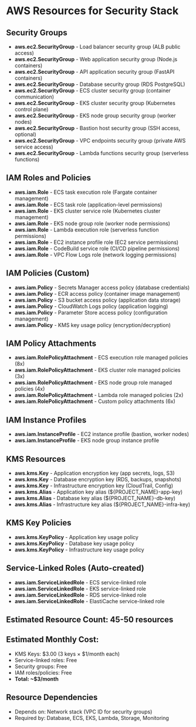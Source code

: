 # AWS Resources for Security Stack

## Security Groups
- **aws.ec2.SecurityGroup** - Load balancer security group (ALB public access)
- **aws.ec2.SecurityGroup** - Web application security group (Node.js containers)
- **aws.ec2.SecurityGroup** - API application security group (FastAPI containers)
- **aws.ec2.SecurityGroup** - Database security group (RDS PostgreSQL)
- **aws.ec2.SecurityGroup** - ECS cluster security group (container communication)
- **aws.ec2.SecurityGroup** - EKS cluster security group (Kubernetes control plane)
- **aws.ec2.SecurityGroup** - EKS node group security group (worker nodes)
- **aws.ec2.SecurityGroup** - Bastion host security group (SSH access, optional)
- **aws.ec2.SecurityGroup** - VPC endpoints security group (private AWS service access)
- **aws.ec2.SecurityGroup** - Lambda functions security group (serverless functions)

## IAM Roles and Policies
- **aws.iam.Role** - ECS task execution role (Fargate container management)
- **aws.iam.Role** - ECS task role (application-level permissions)
- **aws.iam.Role** - EKS cluster service role (Kubernetes cluster management)
- **aws.iam.Role** - EKS node group role (worker node permissions)
- **aws.iam.Role** - Lambda execution role (serverless function permissions)
- **aws.iam.Role** - EC2 instance profile role (EC2 service permissions)
- **aws.iam.Role** - CodeBuild service role (CI/CD pipeline permissions)
- **aws.iam.Role** - VPC Flow Logs role (network logging permissions)

## IAM Policies (Custom)
- **aws.iam.Policy** - Secrets Manager access policy (database credentials)
- **aws.iam.Policy** - ECR access policy (container image management)
- **aws.iam.Policy** - S3 bucket access policy (application data storage)
- **aws.iam.Policy** - CloudWatch Logs policy (application logging)
- **aws.iam.Policy** - Parameter Store access policy (configuration management)
- **aws.iam.Policy** - KMS key usage policy (encryption/decryption)

## IAM Policy Attachments
- **aws.iam.RolePolicyAttachment** - ECS execution role managed policies (8x)
- **aws.iam.RolePolicyAttachment** - EKS cluster role managed policies (3x)
- **aws.iam.RolePolicyAttachment** - EKS node group role managed policies (4x)
- **aws.iam.RolePolicyAttachment** - Lambda role managed policies (2x)
- **aws.iam.RolePolicyAttachment** - Custom policy attachments (6x)

## IAM Instance Profiles
- **aws.iam.InstanceProfile** - EC2 instance profile (bastion, worker nodes)
- **aws.iam.InstanceProfile** - EKS node group instance profile

## KMS Resources
- **aws.kms.Key** - Application encryption key (app secrets, logs, S3)
- **aws.kms.Key** - Database encryption key (RDS, backups, snapshots)
- **aws.kms.Key** - Infrastructure encryption key (CloudTrail, Config)
- **aws.kms.Alias** - Application key alias (${PROJECT_NAME}-app-key)
- **aws.kms.Alias** - Database key alias (${PROJECT_NAME}-db-key)
- **aws.kms.Alias** - Infrastructure key alias (${PROJECT_NAME}-infra-key)

## KMS Key Policies
- **aws.kms.KeyPolicy** - Application key usage policy
- **aws.kms.KeyPolicy** - Database key usage policy
- **aws.kms.KeyPolicy** - Infrastructure key usage policy

## Service-Linked Roles (Auto-created)
- **aws.iam.ServiceLinkedRole** - ECS service-linked role
- **aws.iam.ServiceLinkedRole** - EKS service-linked role
- **aws.iam.ServiceLinkedRole** - RDS service-linked role
- **aws.iam.ServiceLinkedRole** - ElastiCache service-linked role

## Estimated Resource Count: 45-50 resources
## Estimated Monthly Cost:
- KMS Keys: $3.00 (3 keys × $1/month each)
- Service-linked roles: Free
- Security groups: Free
- IAM roles/policies: Free
- **Total: ~$3/month**

## Resource Dependencies
- Depends on: Network stack (VPC ID for security groups)
- Required by: Database, ECS, EKS, Lambda, Storage, Monitoring